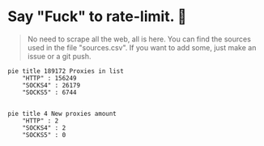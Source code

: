 
# Say "Fuck" to rate-limit. 🖕

> No need to scrape all the web, all is here.
>You can find the sources used in the file "sources.csv".
> If you want to add some, just make an issue or a git push.


```mermaid
pie title 189172 Proxies in list
    "HTTP" : 156249
    "SOCKS4" : 26179
    "SOCKS5" : 6744
            
```

```mermaid
pie title 4 New proxies amount
    "HTTP" : 2
    "SOCKS4" : 2
    "SOCKS5" : 0
```
        